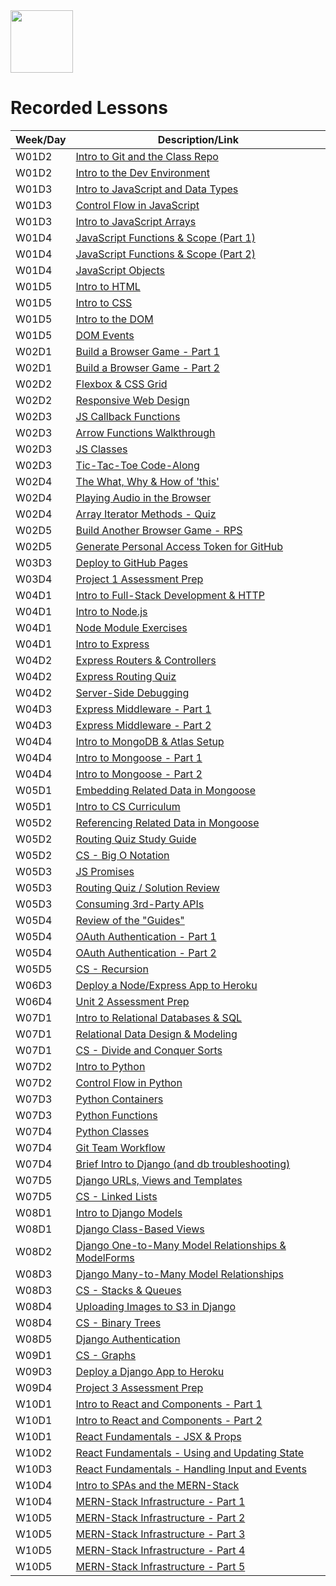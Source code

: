 <img src="https://i.imgur.com/2y0Lyzy.png" height="100">

# Recorded Lessons

| Week/Day | Description/Link |
|---|---|
| W01D2 | [Intro to Git and the Class Repo](https://generalassembly.zoom.us/rec/share/5f_Qo87KofO1WfY7HvaDxwZY4JqpQaAGdIN7yaqjVdqrmGdlx54FUoOKyZSfXNOZ._CEQ2aaA1B0dxXsF?startTime=1655840709000) |
| W01D2 | [Intro to the Dev Environment](https://generalassembly.zoom.us/rec/share/5f_Qo87KofO1WfY7HvaDxwZY4JqpQaAGdIN7yaqjVdqrmGdlx54FUoOKyZSfXNOZ._CEQ2aaA1B0dxXsF?startTime=1655846731000) |
| W01D3 | [Intro to JavaScript and Data Types](https://generalassembly.zoom.us/rec/share/gUO3CZILfPtpmEl6W2oQ5TRpU3ChkovAT6HsT4jkXDeC6Mo2R264BLLr9Q6iHXGf.nRCG9Z-UreFLNFe4?startTime=1655913792000) |
| W01D3 | [Control Flow in JavaScript](https://generalassembly.zoom.us/rec/share/gUO3CZILfPtpmEl6W2oQ5TRpU3ChkovAT6HsT4jkXDeC6Mo2R264BLLr9Q6iHXGf.nRCG9Z-UreFLNFe4?startTime=1655918707000) |
| W01D3 | [Intro to JavaScript Arrays](https://generalassembly.zoom.us/rec/share/D3kK_rKXVEd0SFZt0hJCw8gfGgvvx2EA1X0u_3Dz6ShbO2ye8r0EjrIXisa4h3Al.p5VfPtCDnTmHWbNr?startTime=1655931006000) |
| W01D4 | [JavaScript Functions & Scope (Part 1)](https://generalassembly.zoom.us/rec/share/sa3s8c28lSZkdeZmLVTBqnbkKiu1vrDj6_UhU79oO6ETpfCjT3dQ5aLvnAEwUths.F7rxbSuRaujkes5U?startTime=1656000009000) |
| W01D4 | [JavaScript Functions & Scope (Part 2)](https://generalassembly.zoom.us/rec/share/sa3s8c28lSZkdeZmLVTBqnbkKiu1vrDj6_UhU79oO6ETpfCjT3dQ5aLvnAEwUths.F7rxbSuRaujkes5U?startTime=1656007331000) |
| W01D4 | [JavaScript Objects](https://generalassembly.zoom.us/rec/share/nulONlKmdGwJvWoKef0kVMMVM3cNXMO7g9wtR_XrpfqtPjYJXQMM1i1IW84Z3-Ge.nnlReUufLozvJQXf?startTime=1656015759000) |
| W01D5 | [Intro to HTML](https://generalassembly.zoom.us/rec/share/PHXGAofnk7kdWEd51McdkDl_ws_oI4SvXcbfGO3_ioEQYW_4qZnwgoAGvd92CaRl.kqoLR13a_nTIFWT-?startTime=1656086407000) |
| W01D5 | [Intro to CSS](https://generalassembly.zoom.us/rec/share/PHXGAofnk7kdWEd51McdkDl_ws_oI4SvXcbfGO3_ioEQYW_4qZnwgoAGvd92CaRl.kqoLR13a_nTIFWT-?startTime=1656090919000) |
| W01D5 | [Intro to the DOM](https://generalassembly.zoom.us/rec/share/ZWp9CbeMfB1zZZw1drvaOOkr6gz1Y2ojXuJCa-oaZYlb7Ib4nIWICN3Mk8Le4zHv.WbjGAr9aoesJXOjQ?startTime=1656099911000) |
| W01D5 | [DOM Events](https://generalassembly.zoom.us/rec/play/XZg1YDaY_4ZC5JXeRmYjMI_AA2a2QlVeUvDtV8VTZ80Ql2N59ouAF3ygLlfivQMU3bhZFAwK-iQXRsne.zeHw3VaMzSSCrGEc?startTime=1648158551000) |
| W02D1 | [Build a Browser Game - Part 1](https://generalassembly.zoom.us/rec/share/WvdidQhv8q3gevU8NlPrzmBNUFl1M3EJAEcZKlUqBFbNCUIhgRcXj3LlLMi9ZGOI.iCDJtIqLfcgQy5AW?startTime=1656345610000) |
| W02D1 | [Build a Browser Game - Part 2](https://generalassembly.zoom.us/rec/share/FttvegaUyIzJzp-FjMu9o3qw9Q9xt1JMPLRc4-5jkXId1sDnDY7Ucql_N8_UqoKj.Fy3sXN3DAyXUqNIc?startTime=1656359111000) |
| W02D2 | [Flexbox & CSS Grid](https://generalassembly.zoom.us/rec/share/nzhTX60TMxe0_Uh_CRNooD8T9OWyX5EjN1KK614oEFRVPJ6zvhsOSGyzzwQtwhvX.fc_j2LcJkzl2wUuu?startTime=1656432011000) |
| W02D2 | [Responsive Web Design](https://generalassembly.zoom.us/rec/share/wZkgkPa4suqtBY5mdIWDifKuMPpFgacVaTtAci9KIQeN37tVhqbNM2NywZkY8LWW.1pFtCgBxkxksnrHt?startTime=1656452744000) |
| W02D3 | [JS Callback Functions](https://generalassembly.zoom.us/rec/share/xbO1QshLtsx1Y9y2yCd5huKzSGAR1T92bzerht9UYekx1mBylStonwl4yP5ZsFb5.1-9socaGYRsavWa_?startTime=1656518407000) |
| W02D3 | [Arrow Functions Walkthrough](https://generalassembly.zoom.us/rec/share/9FnzsrRa3wEhOMDgt38FcCwDAeMEznOIvpOJ4XHQb-fHATVexdoVLVU3vxER0De8.Stj5XVborl33hkWU?startTime=1656532099000) |
| W02D3 | [JS Classes](https://generalassembly.zoom.us/rec/share/9FnzsrRa3wEhOMDgt38FcCwDAeMEznOIvpOJ4XHQb-fHATVexdoVLVU3vxER0De8.Stj5XVborl33hkWU?startTime=1656533900000) |
| W02D3 | [Tic-Tac-Toe Code-Along](https://generalassembly.zoom.us/rec/share/9FnzsrRa3wEhOMDgt38FcCwDAeMEznOIvpOJ4XHQb-fHATVexdoVLVU3vxER0De8.Stj5XVborl33hkWU?startTime=1656540908000) |
| W02D4 | [The What, Why & How of 'this'](https://generalassembly.zoom.us/rec/share/1QNDiNDoW6VDHBV1gAYvOPCRXS4EsrqCG3Ysn8nv-5k4V4SP-HuOA6xKsYO416Xw.RHNLCdRRSrkQt5Aa?startTime=1656604805000) |
| W02D4 | [Playing Audio in the Browser](https://generalassembly.zoom.us/rec/share/1QNDiNDoW6VDHBV1gAYvOPCRXS4EsrqCG3Ysn8nv-5k4V4SP-HuOA6xKsYO416Xw.RHNLCdRRSrkQt5Aa?startTime=1656608758000) |
| W02D4 | [Array Iterator Methods - Quiz](https://generalassembly.zoom.us/rec/share/1QNDiNDoW6VDHBV1gAYvOPCRXS4EsrqCG3Ysn8nv-5k4V4SP-HuOA6xKsYO416Xw.RHNLCdRRSrkQt5Aa?startTime=1656612008000) |
| W02D5 | [Build Another Browser Game - RPS](https://generalassembly.zoom.us/rec/share/LSHa60yl7E6DrHrHay9dWgvqlsFeo28rpZN5rMbJmdm9HAbbyQEcv30k42eHjGXO.tkf0uES8GcVf0EHh?startTime=1656691207000) |
| W02D5 | [Generate Personal Access Token for GitHub](https://generalassembly.zoom.us/rec/share/rYka-RcYqLkatEdPpfZlEkI_WiTI5Gqnow9v9D99KX7DR-QE-0g8PV_FQuxZdRY_.ST51C8V-lZO6S5_W?startTime=1656705124000) |
| W03D3 | [Deploy to GitHub Pages](https://generalassembly.zoom.us/rec/share/Q-irVOHnl864QHfIXzgvKZqSW5wnLEpFraccQkC0vMnALxHzpH19beDwficT2wJc.LqJAh318yaTwZQ5_?startTime=1657136708000) |
| W03D4 | [Project 1 Assessment Prep](https://generalassembly.zoom.us/rec/share/Bh_Oz-BfB19KrUBvCHPb9HJf38WFjhFezwCYjhiyFa0jbbSv0GcpULLdtNfFl59T.7QuGxfLbdhIwE4As?startTime=1657223113000) |
| W04D1 | [Intro to Full-Stack Development & HTTP](https://generalassembly.zoom.us/rec/share/-CsR94VOqTmi_ePHSYRKh6GzdQYdEiFopKEfP4NHyjgMIW6rtCEHVbuKIp5cYW7e.aNAs8tCA5ODNFM9R?startTime=1657555206000) |
| W04D1 | [Intro to Node.js](https://generalassembly.zoom.us/rec/share/-CsR94VOqTmi_ePHSYRKh6GzdQYdEiFopKEfP4NHyjgMIW6rtCEHVbuKIp5cYW7e.aNAs8tCA5ODNFM9R?startTime=1657559706000) |
| W04D1 | [Node Module Exercises](https://generalassembly.zoom.us/rec/share/MBx_zV_48GQTYnij2ZgzmIQUzz7ZTH_h9BtaFinfsWWVzLpcKHHAI_bAZjIGL9OG.lWSd8hDHTj-49o4W?startTime=1657568706000) |
| W04D1 | [Intro to Express](https://generalassembly.zoom.us/rec/share/MBx_zV_48GQTYnij2ZgzmIQUzz7ZTH_h9BtaFinfsWWVzLpcKHHAI_bAZjIGL9OG.lWSd8hDHTj-49o4W?startTime=1657570625000) |
| W04D2 | [Express Routers & Controllers](https://generalassembly.zoom.us/rec/share/FMs51ddoWQGAaz-jI6_uVak8uCpFR7KI9qBL6_gd9ljTvVU3jkeGSy6cGd0cHfyx.hwM7Q0KD31SHtFZs?startTime=1657641607000) |
| W04D2 | [Express Routing Quiz](https://generalassembly.zoom.us/rec/share/8sGl0CC4HXKWw8hSQn8XGmqUlvcwUQrstiHVRsM_E7jaPVUKOZU5TYNNU5QH3a2U.BAqP-z_nqcTCoNJn?startTime=1657662305000) |
| W04D2 | [Server-Side Debugging](https://generalassembly.zoom.us/rec/share/8sGl0CC4HXKWw8hSQn8XGmqUlvcwUQrstiHVRsM_E7jaPVUKOZU5TYNNU5QH3a2U.BAqP-z_nqcTCoNJn?startTime=1657669508000) |
| W04D3 | [Express Middleware - Part 1](https://generalassembly.zoom.us/rec/share/1VnkGjj9vnakn9SkM41lWaKWKfs8yEDfV4j8HeQArG8lpDnKCHR9rqXXQDJQ424a.8bWMq3sYANAwErcK?startTime=1657728750000) |
| W04D3 | [Express Middleware - Part 2](https://generalassembly.zoom.us/rec/share/tKetzygiIAkFBUNKScpBJOb4TTUNbpW2HD8nvzOyAr6CE1sPI04uaah-TgotSnDI.-HO9ZJ4olOCFOwqr?startTime=1657741506000) |
| W04D4 | [Intro to MongoDB & Atlas Setup](https://generalassembly.zoom.us/rec/share/T47fO9Vaf0ki3gKhz6GhcZX9loKFxsIQ9B3ep17AQVGpQOQKEt1UZApJcTNV.R9uvuc-1-SzBHV9N?startTime=1657814406000) |
| W04D4 | [Intro to Mongoose - Part 1](https://generalassembly.zoom.us/rec/share/T47fO9Vaf0ki3gKhz6GhcZX9loKFxsIQ9B3ep17AQVGpQOQKEt1UZApJcTNV.R9uvuc-1-SzBHV9N?startTime=1657819511000) |
| W04D4 | [Intro to Mongoose - Part 2](https://generalassembly.zoom.us/rec/share/sgwhOcNVcjtr12JRCAiyCnkHRoPNmLGQRxScLEp0-2p0Zrcg87qAnku5voOkZqaC.1MW43SkgQkdb37cU?startTime=1657827905000) |
| W05D1 | [Embedding Related Data in Mongoose](https://generalassembly.zoom.us/rec/share/yV_GkCbnGpBE6p7HAnP14k4rkqPJcEaPV_Sb7cWqhKX3KFLMH7VpddulupHcuiQI.cT5bhP0BYvEC8ASI?startTime=1658160004000) |
| W05D1 | [Intro to CS Curriculum](https://generalassembly.zoom.us/rec/share/YN5UZTBCUvTFdk91OSFuETtJEaVrA-ROeNtpj3ISzLdnOgYwDWNtpFJBKKSrzNHy.duhGvIO_J6P5SXtq?startTime=1658173506000) |
| W05D2 | [Referencing Related Data in Mongoose](https://generalassembly.zoom.us/rec/share/o54jFRvcnwhzlZ1EnpjRChQvmbP8WfIF8pzEeLqWsT0KdksPfwmF04xJHexU6PGI.owALbfWa6TQASASa?startTime=1658246406000) |
| W05D2 | [Routing Quiz Study Guide](https://generalassembly.zoom.us/rec/share/Ii-fcRkpyvU6P__IRo1Qoa-5zb0leE_cw3IZDr8OXsR97of5FimpzSjgilWGc-Jy.9-J8eber4FQp94UO?startTime=1658267106000) |
| W05D2 | [CS - Big O Notation](https://generalassembly.zoom.us/rec/share/Ii-fcRkpyvU6P__IRo1Qoa-5zb0leE_cw3IZDr8OXsR97of5FimpzSjgilWGc-Jy.9-J8eber4FQp94UO?startTime=1658272506000) |
| W05D3 | [JS Promises](https://generalassembly.zoom.us/rec/share/CxqQC4KQtdE6GsQyO1zzh66gVDuiLjvk9-4ulsXLOBQOnlNViQAETS0quK145DeP.uMVZtyJW5zS9dPrF?startTime=1658332804000) |
| W05D3 | [Routing Quiz / Solution Review](https://generalassembly.zoom.us/rec/share/sTGMSZGdFWb9rmzu5ony934fH_7xHJOQzdgBlxKaP0xxZaY7togzZ7wJtKz_NzR6.3MzSot-v_hwa6rEI?startTime=1658346557000) |
| W05D3 | [Consuming 3rd-Party APIs](https://generalassembly.zoom.us/rec/share/Q0jFysMOeWrSlt57w4gh83A_ayTrEYvmKLbi1lT1A7jYZsExs8YYODtgaB8d14ET.W_sSHI0tsqpo48Mi?startTime=1658347614000) |
| W05D4 | [Review of the "Guides"](https://generalassembly.zoom.us/rec/share/DvgFFWyO7dJwmWLjFiPb4XH3SKW-GLz_davIK-Cb80frndxs2njq9Aezi7h2sETu.ZdcXTiTZ1YKuFPaw?startTime=1658419206000) |
| W05D4 | [OAuth Authentication - Part 1](https://generalassembly.zoom.us/rec/share/DvgFFWyO7dJwmWLjFiPb4XH3SKW-GLz_davIK-Cb80frndxs2njq9Aezi7h2sETu.ZdcXTiTZ1YKuFPaw?startTime=1658420294000) |
| W05D4 | [OAuth Authentication - Part 2](https://generalassembly.zoom.us/rec/share/ep6yQA43rP5LOBsFsfERX03NcV5xtAQffqTDSxFjY6P1UuRwW1AUfK_sPv9sH63c.h_tKpoSS_WJh4_34?startTime=1658432704000) |
| W05D5 | [CS - Recursion](https://generalassembly.zoom.us/rec/share/UkQ2p5F43sE6WPxWKk_iGe8FYGPHXjqXvyhFfQf_DKt0PtSPAr0quPSqeFeH5Wf0.fRiIMpJ76FIoRVhv?startTime=1658505605000) |
| W06D3 | [Deploy a Node/Express App to Heroku](https://generalassembly.zoom.us/rec/share/zH_7ubrXVPR0o0vkbvCakUY9_Q87wg08Bay1EiBm6tP5IFdZbceUGAm7YRMx9_uH.CPfsoqV1RSIPreFf?startTime=1658951108000) |
| W06D4 | [Unit 2 Assessment Prep](https://generalassembly.zoom.us/rec/share/VqFu1iRrbx0C72yjVmAkkOzfin6Rq1YLC2gxjzRCv9mpQfjFif6oQnomWFLQ-LmC.WuXaZ1mYUWKqJSZA?startTime=1659037515000) |
| W07D1 | [Intro to Relational Databases & SQL](https://generalassembly.zoom.us/rec/share/jBAMJZvJCpVNOo5shDtJ2HVpGwrYWYSEgSrwKV6tOrcYk-XtPDljf25XAAXwr4DJ.brfCZyU_yVoWhKiw?startTime=1659369610000) |
| W07D1 | [Relational Data Design & Modeling](https://generalassembly.zoom.us/rec/share/jBAMJZvJCpVNOo5shDtJ2HVpGwrYWYSEgSrwKV6tOrcYk-XtPDljf25XAAXwr4DJ.brfCZyU_yVoWhKiw?startTime=1659383116000) |
| W07D1 | [CS - Divide and Conquer Sorts](https://generalassembly.zoom.us/rec/share/jBAMJZvJCpVNOo5shDtJ2HVpGwrYWYSEgSrwKV6tOrcYk-XtPDljf25XAAXwr4DJ.brfCZyU_yVoWhKiw?startTime=1659388208000) |
| W07D2 | [Intro to Python](https://generalassembly.zoom.us/rec/share/HprepRwAJr9uXVRAs198r38vnd0Ey7CJY1c4CJuHfzjhk1wasTJ55WxQYxPnsNg-.h9aGzxCS6n7Y9a4P?startTime=1659456007000) |
| W07D2 | [Control Flow in Python](https://generalassembly.zoom.us/rec/share/HprepRwAJr9uXVRAs198r38vnd0Ey7CJY1c4CJuHfzjhk1wasTJ55WxQYxPnsNg-.h9aGzxCS6n7Y9a4P?startTime=1659460508000) |
| W07D3 | [Python Containers](https://generalassembly.zoom.us/rec/share/AcqH1r_TMQ8dIsaVgu4ZtXijFgzMs37uHrzAua6zuHb0BHfHQD9ZgbtJFgxDmL-P.l7iPSvhm4JwNV4QT?startTime=1659542449000) |
| W07D3 | [Python Functions](https://generalassembly.zoom.us/rec/share/AcqH1r_TMQ8dIsaVgu4ZtXijFgzMs37uHrzAua6zuHb0BHfHQD9ZgbtJFgxDmL-P.l7iPSvhm4JwNV4QT?startTime=1659555906000) |
| W07D4 | [Python Classes](https://generalassembly.zoom.us/rec/share/v028TODj1ztpbIcguUfWCYcCO0IPWzMI18eR8Emy2Db95lw6tNueOU2FlL3Lh1E.hw_-uETTxGPXkO3G?startTime=1659628808000) |
| W07D4 | [Git Team Workflow](https://generalassembly.zoom.us/rec/share/v028TODj1ztpbIcguUfWCYcCO0IPWzMI18eR8Emy2Db95lw6tNueOU2FlL3Lh1E.hw_-uETTxGPXkO3G?startTime=1659646047000) |
| W07D4 | [Brief Intro to Django (and db troubleshooting)](https://generalassembly.zoom.us/rec/share/v028TODj1ztpbIcguUfWCYcCO0IPWzMI18eR8Emy2Db95lw6tNueOU2FlL3Lh1E.hw_-uETTxGPXkO3G?startTime=1659649506000) |
| W07D5 | [Django URLs, Views and Templates](https://generalassembly.zoom.us/rec/share/MFwCGmgIqpp2ihZnzbT7-Z2TjSkY2RoxSLjVr1Fs0ND2zshl7uN0LOofqJgd86ib.zsgjX3ldfeYnvKRq?startTime=1659715207000) |
| W07D5 | [CS - Linked Lists](https://generalassembly.zoom.us/rec/share/4oNRIIgnbi8EdEAyM_WdsMaE6bdNw4ASzPHMYelQ0wLEBIxC-r6TNBKgbg_ag0A-.PWIWp0DpOkiIqY-X?startTime=1659736807000) |
| W08D1 | [Intro to Django Models](https://generalassembly.zoom.us/rec/share/iGxhkIJkKoAYlUv1yI3_bFjXRdSzstr4wN3StcqH19WPqWXeyy4m7x_LDGfW3gYP.PNBz5-yoNoZ9FuFj?startTime=1659974407000) |
| W08D1 | [Django Class-Based Views](https://generalassembly.zoom.us/rec/share/iGxhkIJkKoAYlUv1yI3_bFjXRdSzstr4wN3StcqH19WPqWXeyy4m7x_LDGfW3gYP.PNBz5-yoNoZ9FuFj?startTime=1659987904000) |
| W08D2 | [Django One-to-Many Model Relationships & ModelForms](https://generalassembly.zoom.us/rec/share/LF37is3tjjdrtTzrk9WAF43l_ufH89uvhNrrC9_RzNPoXd8Zy7bpZiXYLeTiq9tJ.W-E58KBjXChTOslO?startTime=1660060807000) |
| W08D3 | [Django Many-to-Many Model Relationships](https://generalassembly.zoom.us/rec/share/9wU6tYrt8zoHYDEg8-DJQWQb4u4tw8042tZGcPmPOdxAwV-MeZvLs311vf9z_TOP.8rDh_JqGA13r6AC4?startTime=1660147205000) |
| W08D3 | [CS - Stacks & Queues](https://generalassembly.zoom.us/rec/share/MvODbfHuYlWgB0lgAa9hT7Ox2fuAyc0tuhhXhd6dWPSrEkZ9puxwTzAa_uF5DPQ2.DIU0ky-uEclul-Um?startTime=1660160704000) |
| W08D4 | [Uploading Images to S3 in Django](https://generalassembly.zoom.us/rec/share/PYCkmB5w0p4X61O8jNdFL4lLgS8ch-MBywQ1QOhEOycTXoohgGO-m3AYLWAKuGeA.itcqLlYxKfDfHALB?startTime=1660233608000) |
| W08D4 | [CS - Binary Trees](https://generalassembly.zoom.us/rec/share/PYCkmB5w0p4X61O8jNdFL4lLgS8ch-MBywQ1QOhEOycTXoohgGO-m3AYLWAKuGeA.itcqLlYxKfDfHALB?startTime=1660259488000) |
| W08D5 | [Django Authentication](https://generalassembly.zoom.us/rec/share/Pacfro5wPFb9BL_F4SLwdXT8z1sxypyUSBpmrOiQMkBy_QDJYpDW9UXIlX4Ixt8.D5vlVAeQjFMvzHji?startTime=1660320006000) |
| W09D1 | [CS - Graphs](https://generalassembly.zoom.us/rec/share/bW14xRCXJgNtJzVslZli1B2W1y6vbbBefUHlxgye42h_aHRr4V42lGRBl0yvPag.708IDjwTdEGC7Fgc?startTime=1660592710000) |
| W09D3 | [Deploy a Django App to Heroku](https://generalassembly.zoom.us/rec/share/eaEAqLBAazw98sY9MG9vzD_incKeuiC49GFV-R_9gSOFdiD32YIkXDieAKPWt84m.Tj12LCmRwmgl_dPs?startTime=1660765507000) |
| W09D4 | [Project 3 Assessment Prep](https://generalassembly.zoom.us/rec/share/YVzfk-TchLeRyaqwZLP01vaN0zLRTcmup0IoITY384mu94pnawGhoA4A6FQfjvCC.3c44JfzspY4pKj9T?startTime=1660851905000) |
| W10D1 | [Intro to React and Components - Part 1](https://generalassembly.zoom.us/rec/share/zBjKPoZxH_vGvyE_P6X4nIZA4jkdNMbggC0n3au-gyWFNO6wIjHkz4qoXAQMHNco.Tn-MfKcDDwerKc3e?startTime=1661184407000) |
| W10D1 | [Intro to React and Components - Part 2](https://generalassembly.zoom.us/rec/share/zBjKPoZxH_vGvyE_P6X4nIZA4jkdNMbggC0n3au-gyWFNO6wIjHkz4qoXAQMHNco.Tn-MfKcDDwerKc3e?startTime=1661190237000) |
| W10D1 | [React Fundamentals - JSX & Props](https://generalassembly.zoom.us/rec/share/zBjKPoZxH_vGvyE_P6X4nIZA4jkdNMbggC0n3au-gyWFNO6wIjHkz4qoXAQMHNco.Tn-MfKcDDwerKc3e?startTime=1661197752000) |
| W10D2 | [React Fundamentals - Using and Updating State](https://generalassembly.zoom.us/rec/share/5emFvf6zzq8tvpXHqKxjSMC0sO7PT-GN_gr5n3UVq2ZvKQ5kRoQtHr1amRKEhZ_r.qeN7uC38MN-wKpKi?startTime=1661270795000) |
| W10D3 | [React Fundamentals - Handling Input and Events](https://generalassembly.zoom.us/rec/share/2RlTytrOrqBGqt8drIZ_3OKUJ_Vyt4eJl5TYjml3v8pBgLFLzteKVWG1rp7pLoAI.QG8ObFTVbjZmzabv?startTime=1661356820000) |
| W10D4 | [Intro to SPAs and the MERN-Stack](https://generalassembly.zoom.us/rec/share/sRHSHnldnYgONgxsHnSoCQigS68xpVZxk2UW-YWUs6mNuxE-xGU0V2oZN0CCm7a6.hCItIn765YMkx06Y?startTime=1661443207000) |
| W10D4 | [MERN-Stack Infrastructure - Part 1](https://generalassembly.zoom.us/rec/share/sRHSHnldnYgONgxsHnSoCQigS68xpVZxk2UW-YWUs6mNuxE-xGU0V2oZN0CCm7a6.hCItIn765YMkx06Y?startTime=1661451419000) |
| W10D5 | [MERN-Stack Infrastructure - Part 2](https://generalassembly.zoom.us/rec/share/Y8Ji6XZGndzkbTlUFVYpjhVyqyc1IA8cfNU3N3E0KKhNppSvq6GbhUKAAludLBk.Pac4gx1WiZOGtGSJ?startTime=1661529607000) |
| W10D5 | [MERN-Stack Infrastructure - Part 3](https://generalassembly.zoom.us/rec/share/Y8Ji6XZGndzkbTlUFVYpjhVyqyc1IA8cfNU3N3E0KKhNppSvq6GbhUKAAludLBk.Pac4gx1WiZOGtGSJ?startTime=1661546127000) |
| W10D5 | [MERN-Stack Infrastructure - Part 4](https://generalassembly.zoom.us/rec/share/l5yRgwi8muhgwT1MYIbaKSv8z5JzIgcGFVe52kXYyteBobyeOUkZ7Pl-0mRLor79.luPWja7LbTlViAcX?startTime=1661789388000) |
| W10D5 | [MERN-Stack Infrastructure - Part 5](https://generalassembly.zoom.us/rec/share/l5yRgwi8muhgwT1MYIbaKSv8z5JzIgcGFVe52kXYyteBobyeOUkZ7Pl-0mRLor79.luPWja7LbTlViAcX?startTime=1661802378000) |

